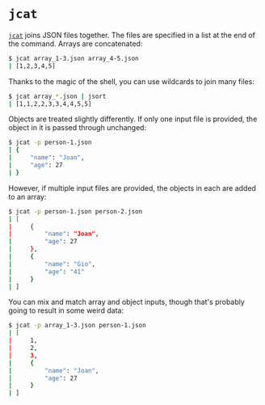 # `jcat`

[`jcat`](../README.md#jcat) joins JSON files together. The files are specified in a list at the end of the command. Arrays are concatenated:

```sh
$ jcat array_1-3.json array_4-5.json
| [1,2,3,4,5]
```

Thanks to the magic of the shell, you can use wildcards to join many files:

```sh
$ jcat array_*.json | jsort
| [1,1,2,2,3,3,4,4,5,5]
```

Objects are treated slightly differently. If only one input file is provided, the object in it is passed through unchanged:

```sh
$ jcat -p person-1.json
| {
|     "name": "Joan",
|     "age": 27
| }
```

However, if multiple input files are provided, the objects in each are added to an array:

```sh
$ jcat -p person-1.json person-2.json
| [
|     {
|         "name": "Joan",
|         "age": 27
|     },
|     {
|         "name": "Gio",
|         "age": "41"
|     }
| ]
```

You can mix and match array and object inputs, though that's probably going to result in some weird data:

```sh
$ jcat -p array_1-3.json person-1.json
| [
|     1,
|     2,
|     3,
|     {
|         "name": "Joan",
|         "age": 27
|     }
| ]
```

